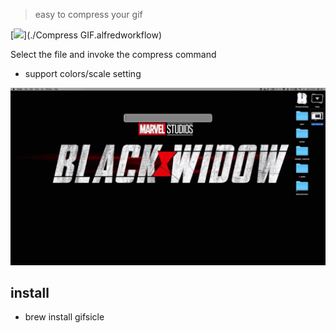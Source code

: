 > easy to compress your gif


[![](https://img.shields.io/badge/version-v1.1-green)](./Compress GIF.alfredworkflow)

Select the file and invoke the compress command

- support colors/scale setting

![](./screenshot.gif)

## install

- brew install gifsicle
